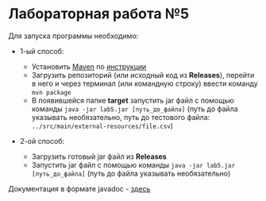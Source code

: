 # Лабораторная работа №5 #

Для запуска программы необходимо:

- 1-ый способ:
    - Установить [Maven](https://maven.apache.org/download.cgi) по [инструкции](https://www.examclouds.com/ru/java/java-core-russian/install-maven) 
    - Загрузить репозиторий (или исходный код из **Releases**), перейти в него и через терминал (или командную строку) ввести команду ```mvn package```
    - В появившейся папке **target** запустить jar файл с помощью команды ```java -jar lab5.jar [путь_до_файла]``` (путь до файла указывать необязательно, путь до тестового файла: ```../src/main/external-resources/file.csv```)

- 2-ой способ: 
    - Загрузить готовый jar файл из **Releases**
    - Запустить jar файл с помощью команды ```java -jar lab5.jar [путь_до_файла]``` (путь до файла указывать необязательно)

Документация в формате javadoc - [здесь](https://levit104.github.io/ProgLab5/)